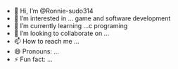 - 👋 Hi, I’m @Ronnie-sudo314
- 👀 I’m interested in ... game and software development 
- 🌱 I’m currently learning ...c programing
- 💞️ I’m looking to collaborate on ...
- 📫 How to reach me ...
- 😄 Pronouns: ...
- ⚡ Fun fact: ...

<!---
Ronnie-sudo314/Ronnie-sudo314 is a ✨ special ✨ repository because its `README.md` (this file) appears on your GitHub profile.
You can click the Preview link to take a look at your changes.
--->
